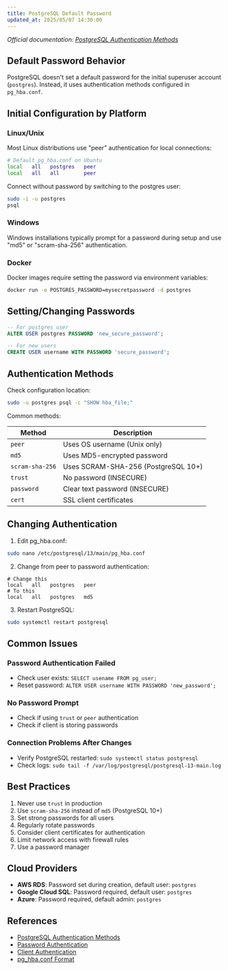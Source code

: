 ```yaml
---
title: PostgreSQL Default Password
updated_at: 2025/05/07 14:30:00
---
```


_Official documentation: [PostgreSQL Authentication Methods](https://www.postgresql.org/docs/current/auth-methods.html)_

## Default Password Behavior

PostgreSQL doesn't set a default password for the initial superuser account (`postgres`). Instead, it uses authentication methods configured in `pg_hba.conf`.

## Initial Configuration by Platform

### Linux/Unix

Most Linux distributions use "peer" authentication for local connections:

```bash
# Default pg_hba.conf on Ubuntu
local   all   postgres   peer
local   all   all        peer
```

Connect without password by switching to the postgres user:

```bash
sudo -i -u postgres
psql
```

### Windows

Windows installations typically prompt for a password during setup and use "md5" or "scram-sha-256" authentication.

### Docker

Docker images require setting the password via environment variables:

```bash
docker run -e POSTGRES_PASSWORD=mysecretpassword -d postgres
```

## Setting/Changing Passwords

```sql
-- For postgres user
ALTER USER postgres PASSWORD 'new_secure_password';

-- For new users
CREATE USER username WITH PASSWORD 'secure_password';
```

## Authentication Methods

Check configuration location:

```bash
sudo -u postgres psql -c "SHOW hba_file;"
```

Common methods:

| Method          | Description                         |
| --------------- | ----------------------------------- |
| `peer`          | Uses OS username (Unix only)        |
| `md5`           | Uses MD5-encrypted password         |
| `scram-sha-256` | Uses SCRAM-SHA-256 (PostgreSQL 10+) |
| `trust`         | No password (INSECURE)              |
| `password`      | Clear text password (INSECURE)      |
| `cert`          | SSL client certificates             |

## Changing Authentication

1. Edit pg_hba.conf:

```bash
sudo nano /etc/postgresql/13/main/pg_hba.conf
```

2. Change from peer to password authentication:

```
# Change this
local   all   postgres   peer
# To this
local   all   postgres   md5
```

3. Restart PostgreSQL:

```bash
sudo systemctl restart postgresql
```

## Common Issues

### Password Authentication Failed

- Check user exists: `SELECT usename FROM pg_user;`
- Reset password: `ALTER USER username WITH PASSWORD 'new_password';`

### No Password Prompt

- Check if using `trust` or `peer` authentication
- Check if client is storing passwords

### Connection Problems After Changes

- Verify PostgreSQL restarted: `sudo systemctl status postgresql`
- Check logs: `sudo tail -f /var/log/postgresql/postgresql-13-main.log`

## Best Practices

1. Never use `trust` in production
2. Use `scram-sha-256` instead of `md5` (PostgreSQL 10+)
3. Set strong passwords for all users
4. Regularly rotate passwords
5. Consider client certificates for authentication
6. Limit network access with firewall rules
7. Use a password manager

## Cloud Providers

- **AWS RDS**: Password set during creation, default user: `postgres`
- **Google Cloud SQL**: Password required, default user: `postgres`
- **Azure**: Password required, default admin: `postgres`

## References

- [PostgreSQL Authentication Methods](https://www.postgresql.org/docs/current/auth-methods.html)
- [Password Authentication](https://www.postgresql.org/docs/current/auth-password.html)
- [Client Authentication](https://www.postgresql.org/docs/current/client-authentication.html)
- [pg_hba.conf Format](https://www.postgresql.org/docs/current/auth-pg-hba-conf.html)
